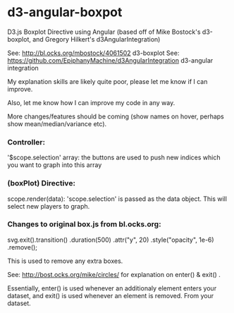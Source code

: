d3-angular-boxpot
=================

D3.js Boxplot Directive using Angular (based off of Mike Bostock's d3-boxplot, and Gregory Hilkert's d3AngularIntegration)

See: http://bl.ocks.org/mbostock/4061502   d3-boxplot
See: https://github.com/EpiphanyMachine/d3AngularIntegration   d3-angular integration

My explanation skills are likely quite poor, please let me know if I can improve. 

Also, let me know how I can improve my code in any way.

More changes/features should be coming (show names on hover, perhaps show mean/median/variance etc).







<h3><b> Controller: </b></h3>

'$scope.selection' array: the buttons are used to push new indices which you want to graph into this array


<b><h3> (boxPlot) Directive: </b></h3>

scope.render(data): 'scope.selection' is passed as the data object. This will select new players to graph.


<b><h3> Changes to original box.js from bl.ocks.org: </b></h3>


svg.exit().transition()
    .duration(500)
    .attr("y", 20)
    .style("opacity", 1e-6)
    .remove();
    
This is used to remove any extra boxes.

See: http://bost.ocks.org/mike/circles/ for explanation on enter() & exit() .

Essentially, enter() is used whenever an additionaly element enters your dataset, and exit() is used whenever an element is removed. From your dataset.

